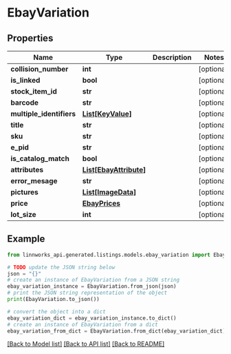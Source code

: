 # EbayVariation


## Properties

Name | Type | Description | Notes
------------ | ------------- | ------------- | -------------
**collision_number** | **int** |  | [optional] 
**is_linked** | **bool** |  | [optional] 
**stock_item_id** | **str** |  | [optional] 
**barcode** | **str** |  | [optional] 
**multiple_identifiers** | [**List[KeyValue]**](KeyValue.md) |  | [optional] 
**title** | **str** |  | [optional] 
**sku** | **str** |  | [optional] 
**e_pid** | **str** |  | [optional] 
**is_catalog_match** | **bool** |  | [optional] 
**attributes** | [**List[EbayAttribute]**](EbayAttribute.md) |  | [optional] 
**error_mesage** | **str** |  | [optional] 
**pictures** | [**List[ImageData]**](ImageData.md) |  | [optional] 
**price** | [**EbayPrices**](EbayPrices.md) |  | [optional] 
**lot_size** | **int** |  | [optional] 

## Example

```python
from linnworks_api.generated.listings.models.ebay_variation import EbayVariation

# TODO update the JSON string below
json = "{}"
# create an instance of EbayVariation from a JSON string
ebay_variation_instance = EbayVariation.from_json(json)
# print the JSON string representation of the object
print(EbayVariation.to_json())

# convert the object into a dict
ebay_variation_dict = ebay_variation_instance.to_dict()
# create an instance of EbayVariation from a dict
ebay_variation_from_dict = EbayVariation.from_dict(ebay_variation_dict)
```
[[Back to Model list]](../README.md#documentation-for-models) [[Back to API list]](../README.md#documentation-for-api-endpoints) [[Back to README]](../README.md)


